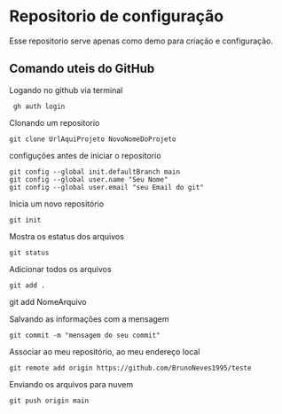 ﻿# Repositorio de configuração
Esse repositorio serve apenas como demo para criação e configuração.

## Comando uteis do GitHub

Logando no github via terminal

	 gh auth login

Clonando um repositorio

	git clone UrlAquiProjeto NovoNomeDoProjeto

configuções antes de iniciar o repositorio

	git config --global init.defaultBranch main	
	git config --global user.name "Seu Nome"
	git config --global user.email "seu Email do git"

Inicia um novo repositório

	git init
	
Mostra os estatus dos arquivos

	git status

Adicionar todos os arquivos
	
	git add .
  git add NomeArquivo


Salvando as informações com a mensagem

	git commit -m "mensagem do seu commit"


Associar ao meu repositório, ao meu endereço local
	
	git remote add origin https://github.com/BrunoNeves1995/teste


Enviando os arquivos para nuvem
	
	git push origin main
